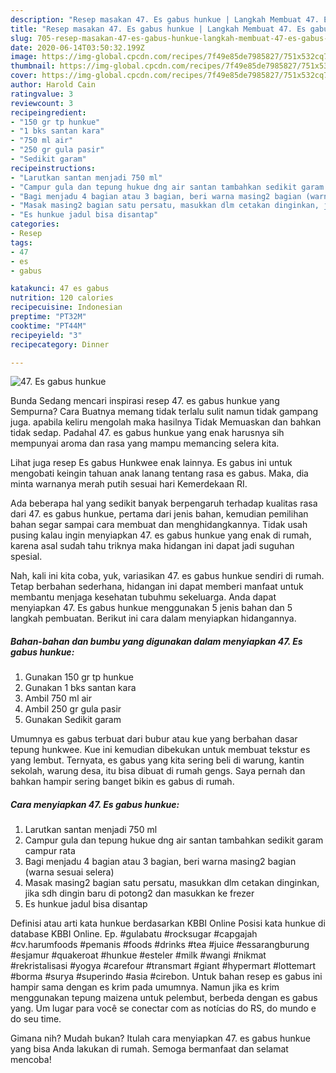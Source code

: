 ```yaml
---
description: "Resep masakan 47. Es gabus hunkue | Langkah Membuat 47. Es gabus hunkue Yang Lezat Sekali"
title: "Resep masakan 47. Es gabus hunkue | Langkah Membuat 47. Es gabus hunkue Yang Lezat Sekali"
slug: 705-resep-masakan-47-es-gabus-hunkue-langkah-membuat-47-es-gabus-hunkue-yang-lezat-sekali
date: 2020-06-14T03:50:32.199Z
image: https://img-global.cpcdn.com/recipes/7f49e85de7985827/751x532cq70/47-es-gabus-hunkue-foto-resep-utama.jpg
thumbnail: https://img-global.cpcdn.com/recipes/7f49e85de7985827/751x532cq70/47-es-gabus-hunkue-foto-resep-utama.jpg
cover: https://img-global.cpcdn.com/recipes/7f49e85de7985827/751x532cq70/47-es-gabus-hunkue-foto-resep-utama.jpg
author: Harold Cain
ratingvalue: 3
reviewcount: 3
recipeingredient:
- "150 gr tp hunkue"
- "1 bks santan kara"
- "750 ml air"
- "250 gr gula pasir"
- "Sedikit garam"
recipeinstructions:
- "Larutkan santan menjadi 750 ml"
- "Campur gula dan tepung hukue dng air santan tambahkan sedikit garam campur rata"
- "Bagi menjadu 4 bagian atau 3 bagian, beri warna masing2 bagian (warna sesuai selera)"
- "Masak masing2 bagian satu persatu, masukkan dlm cetakan dinginkan, jika sdh dingin baru di potong2 dan masukkan ke frezer"
- "Es hunkue jadul bisa disantap"
categories:
- Resep
tags:
- 47
- es
- gabus

katakunci: 47 es gabus 
nutrition: 120 calories
recipecuisine: Indonesian
preptime: "PT32M"
cooktime: "PT44M"
recipeyield: "3"
recipecategory: Dinner

---
```



![47. Es gabus hunkue](https://img-global.cpcdn.com/recipes/7f49e85de7985827/751x532cq70/47-es-gabus-hunkue-foto-resep-utama.jpg)

Bunda Sedang mencari inspirasi resep 47. es gabus hunkue yang Sempurna? Cara Buatnya memang tidak terlalu sulit namun tidak gampang juga. apabila keliru mengolah maka hasilnya Tidak Memuaskan dan bahkan tidak sedap. Padahal 47. es gabus hunkue yang enak harusnya sih mempunyai aroma dan rasa yang mampu memancing selera kita.

Lihat juga resep Es gabus Hunkwee enak lainnya. Es gabus ini untuk mengobati keingin tahuan anak lanang tentang rasa es gabus. Maka, dia minta warnanya merah putih sesuai hari Kemerdekaan RI.

Ada beberapa hal yang sedikit banyak berpengaruh terhadap kualitas rasa dari 47. es gabus hunkue, pertama dari jenis bahan, kemudian pemilihan bahan segar sampai cara membuat dan menghidangkannya. Tidak usah pusing kalau ingin menyiapkan 47. es gabus hunkue yang enak di rumah, karena asal sudah tahu triknya maka hidangan ini dapat jadi suguhan spesial.


Nah, kali ini kita coba, yuk, variasikan 47. es gabus hunkue sendiri di rumah. Tetap berbahan sederhana, hidangan ini dapat memberi manfaat untuk membantu menjaga kesehatan tubuhmu sekeluarga. Anda dapat menyiapkan 47. Es gabus hunkue menggunakan 5 jenis bahan dan 5 langkah pembuatan. Berikut ini cara dalam menyiapkan hidangannya.

<!--inarticleads1-->

##### Bahan-bahan dan bumbu yang digunakan dalam menyiapkan 47. Es gabus hunkue:

1. Gunakan 150 gr tp hunkue
1. Gunakan 1 bks santan kara
1. Ambil 750 ml air
1. Ambil 250 gr gula pasir
1. Gunakan Sedikit garam


Umumnya es gabus terbuat dari bubur atau kue yang berbahan dasar tepung hunkwee. Kue ini kemudian dibekukan untuk membuat tekstur es yang lembut. Ternyata, es gabus yang kita sering beli di warung, kantin sekolah, warung desa, itu bisa dibuat di rumah gengs. Saya pernah dan bahkan hampir sering banget bikin es gabus di rumah. 

<!--inarticleads2-->

##### Cara menyiapkan 47. Es gabus hunkue:

1. Larutkan santan menjadi 750 ml
1. Campur gula dan tepung hukue dng air santan tambahkan sedikit garam campur rata
1. Bagi menjadu 4 bagian atau 3 bagian, beri warna masing2 bagian (warna sesuai selera)
1. Masak masing2 bagian satu persatu, masukkan dlm cetakan dinginkan, jika sdh dingin baru di potong2 dan masukkan ke frezer
1. Es hunkue jadul bisa disantap


Definisi atau arti kata hunkue berdasarkan KBBI Online Posisi kata hunkue di database KBBI Online. Ep. #gulabatu #rocksugar #capgajah #cv.harumfoods #pemanis #foods #drinks #tea #juice #essarangburung #esjamur #quakeroat #hunkue #esteler #milk #wangi #nikmat #rekristalisasi #yogya #carefour #transmart #giant #hypermart #lottemart #borma #surya #superindo #asia #cirebon. Untuk bahan resep es gabus ini hampir sama dengan es krim pada umumnya. Namun jika es krim menggunakan tepung maizena untuk pelembut, berbeda dengan es gabus yang. Um lugar para você se conectar com as notícias do RS, do mundo e do seu time. 

Gimana nih? Mudah bukan? Itulah cara menyiapkan 47. es gabus hunkue yang bisa Anda lakukan di rumah. Semoga bermanfaat dan selamat mencoba!
